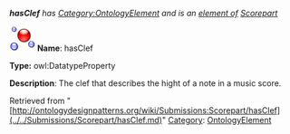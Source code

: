 ___hasClef__ has [Category:OntologyElement](../../Category/OntologyElement.md "Category:OntologyElement") and is an [element of](../../Property/ElementOf.md "Property:ElementOf") [Scorepart](../../Submissions/Scorepart.md "Submissions:Scorepart")_


  




[![DatatypeProperty](../../images/thumb/a/a5/DatatypeProperty.gif/45px-DatatypeProperty.gif)](../../Image/DatatypeProperty.gif.md "DatatypeProperty")
__Name__: hasClef 


__Type:__ owl:DatatypeProperty 


__Description__: The clef that describes the hight of a note in a music score. 





Retrieved from "[http://ontologydesignpatterns.org/wiki/Submissions:Scorepart/hasClef](../../Submissions/Scorepart/hasClef.md)"
 [Category](http://ontologydesignpatterns.org/wiki/Special:Categories "Special:Categories"): [OntologyElement](../../Category/OntologyElement.md "Category:OntologyElement")